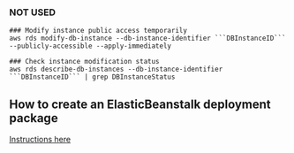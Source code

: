 
### NOT USED

```
### Modify instance public access temporarily
aws rds modify-db-instance --db-instance-identifier ```DBInstanceID``` --publicly-accessible --apply-immediately

### Check instance modification status
aws rds describe-db-instances --db-instance-identifier ```DBInstanceID``` | grep DBInstanceStatus
```



## How to create an ElasticBeanstalk deployment package

[Instructions here](petsearch/README.md)
